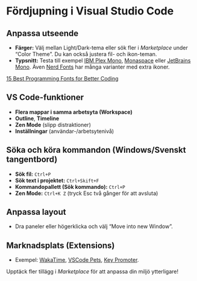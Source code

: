 # Fördjupning i Visual Studio Code

## Anpassa utseende

- **Färger:** Välj mellan Light/Dark-tema eller sök fler i _Marketplace_ under “Color Theme”. Du kan också justera fil- och ikon-teman.
- **Typsnitt:** Testa till exempel [IBM Plex Mono](https://fonts.google.com/specimen/IBM+Plex+Mono?query=ibm+plex+mono), [Monaspace](https://monaspace.githubnext.com/) eller [JetBrains Mono](https://www.jetbrains.com/lp/mono/). Även [Nerd Fonts](https://www.nerdfonts.com/font-downloads) har många varianter med extra ikoner.

[15 Best Programming Fonts for Better Coding
](https://kinsta.com/blog/best-programming-fonts/)

## VS Code-funktioner

- **Flera mappar i samma arbetsyta (Workspace)**
- **Outline**, **Timeline**
- **Zen Mode** (slipp distraktioner)
- **Inställningar** (användar-/arbetsytenivå)

## Söka och köra kommandon (Windows/Svenskt tangentbord)

- **Sök fil:** `Ctrl+P`
- **Sök text i projektet:** `Ctrl+Skift+F`
- **Kommandopallett (Sök kommando):** `Ctrl+P`
- **Zen Mode:** `Ctrl+K Z` (tryck Esc två gånger för att avsluta)

## Anpassa layout

- Dra paneler eller högerklicka och välj “Move into new Window”.

## Marknadsplats (Extensions)

- Exempel: [WakaTime](https://marketplace.visualstudio.com/items?itemName=WakaTime.vscode-wakatime), [VSCode Pets](https://marketplace.visualstudio.com/items?itemName=tonybaloney.vscode-pets), [Key Promoter](https://marketplace.visualstudio.com/items?itemName=donebd.vscode-keypromoter).

Upptäck fler tillägg i _Marketplace_ för att anpassa din miljö ytterligare!
